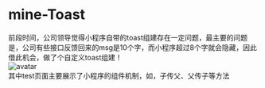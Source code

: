 # mine-Toast
前段时间，公司领导觉得小程序自带的toast组建存在一定问题，最主要的问题是，公司有些接口反馈回来的msg是10个字，而小程序超过8个字就会隐藏，因此借此机会，做了个自定义toast组建！  
![avatar](https://i.loli.net/2019/02/19/5c6bb7c4b8245.png)  
其中test页面主要展示了小程序的组件机制，如，子传父、父传子等方法

